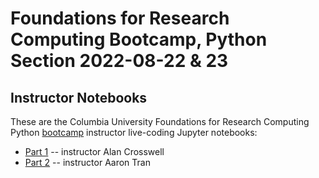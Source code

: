 # Foundations for Research Computing Bootcamp, Python Section 2022-08-22 & 23
## Instructor Notebooks

These are the Columbia University Foundations for Research Computing
Python [bootcamp](https://columbiaswc.github.io/2022-08-22-python-online/)
instructor live-coding Jupyter notebooks:

* [Part 1](python_day1.ipynb) -- instructor Alan Crosswell
* [Part 2](python_day2.ipynb) -- instructor Aaron Tran


